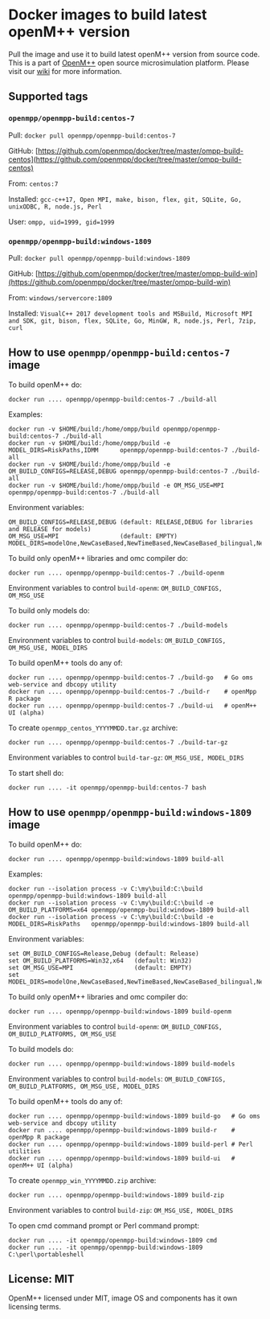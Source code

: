 # Docker images to build latest openM++ version

Pull the image and use it to build latest openM++ version from source code.
This is a part of [OpenM++](http://www.openmpp.org/) open source microsimulation platform.
Please visit our [wiki](http://www.openmpp.org/wiki/) for more information.

## Supported tags

### `openmpp/openmpp-build:centos-7`

Pull: `docker pull openmpp/openmpp-build:centos-7`

GitHub: [https://github.com/openmpp/docker/tree/master/ompp-build-centos](https://github.com/openmpp/docker/tree/master/ompp-build-centos)

From: `centos:7`

Installed: `gcc-c++17, Open MPI, make, bison, flex, git, SQLite, Go, unixODBC, R, node.js, Perl`

User: `ompp, uid=1999, gid=1999`

### `openmpp/openmpp-build:windows-1809`

Pull: `docker pull openmpp/openmpp-build:windows-1809`

GitHub: [https://github.com/openmpp/docker/tree/master/ompp-build-win](https://github.com/openmpp/docker/tree/master/ompp-build-win)

From: `windows/servercore:1809`

Installed: `VisualC++ 2017 development tools and MSBuild, Microsoft MPI and SDK, git, bison, flex, SQLite, Go, MinGW, R, node.js, Perl, 7zip, curl`

## How to use `openmpp/openmpp-build:centos-7` image

To build openM++ do:
```
docker run .... openmpp/openmpp-build:centos-7 ./build-all
```
Examples:
```
docker run -v $HOME/build:/home/ompp/build openmpp/openmpp-build:centos-7 ./build-all
docker run -v $HOME/build:/home/ompp/build -e MODEL_DIRS=RiskPaths,IDMM      openmpp/openmpp-build:centos-7 ./build-all
docker run -v $HOME/build:/home/ompp/build -e OM_BUILD_CONFIGS=RELEASE,DEBUG openmpp/openmpp-build:centos-7 ./build-all
docker run -v $HOME/build:/home/ompp/build -e OM_MSG_USE=MPI                 openmpp/openmpp-build:centos-7 ./build-all
```
Environment variables:
```
OM_BUILD_CONFIGS=RELEASE,DEBUG (default: RELEASE,DEBUG for libraries and RELEASE for models)
OM_MSG_USE=MPI                 (default: EMPTY)
MODEL_DIRS=modelOne,NewCaseBased,NewTimeBased,NewCaseBased_bilingual,NewTimeBased_bilingual,IDMM,OzProj,OzProjGen,RiskPaths
```

To build only openM++ libraries and omc compiler do:
```
docker run .... openmpp/openmpp-build:centos-7 ./build-openm
```
Environment variables to control `build-openm`: `OM_BUILD_CONFIGS, OM_MSG_USE`

To build only models do:
```
docker run .... openmpp/openmpp-build:centos-7 ./build-models
```
Environment variables to control `build-models`: `OM_BUILD_CONFIGS, OM_MSG_USE, MODEL_DIRS`

To build openM++ tools do any of:
```
docker run .... openmpp/openmpp-build:centos-7 ./build-go   # Go oms web-service and dbcopy utility
docker run .... openmpp/openmpp-build:centos-7 ./build-r    # openMpp R package
docker run .... openmpp/openmpp-build:centos-7 ./build-ui   # openM++ UI (alpha)
```

To create `openmpp_centos_YYYYMMDD.tar.gz` archive:
```
docker run .... openmpp/openmpp-build:centos-7 ./build-tar-gz
```
Environment variables to control `build-tar-gz`: `OM_MSG_USE, MODEL_DIRS`

To start shell do:
```
docker run .... -it openmpp/openmpp-build:centos-7 bash
```

## How to use `openmpp/openmpp-build:windows-1809` image

To build openM++ do:
```
docker run .... openmpp/openmpp-build:windows-1809 build-all
```
Examples:
```
docker run --isolation process -v C:\my\build:C:\build openmpp/openmpp-build:windows-1809 build-all
docker run --isolation process -v C:\my\build:C:\build -e OM_BUILD_PLATFORMS=x64 openmpp/openmpp-build:windows-1809 build-all
docker run --isolation process -v C:\my\build:C:\build -e MODEL_DIRS=RiskPaths   openmpp/openmpp-build:windows-1809 build-all
```
Environment variables:
```
set OM_BUILD_CONFIGS=Release,Debug (default: Release)
set OM_BUILD_PLATFORMS=Win32,x64   (default: Win32)
set OM_MSG_USE=MPI                 (default: EMPTY)
set MODEL_DIRS=modelOne,NewCaseBased,NewTimeBased,NewCaseBased_bilingual,NewTimeBased_bilingual,IDMM,OzProj,OzProjGen,RiskPaths
```

To build only openM++ libraries and omc compiler do:
```
docker run .... openmpp/openmpp-build:windows-1809 build-openm
```
Environment variables to control `build-openm`: `OM_BUILD_CONFIGS, OM_BUILD_PLATFORMS, OM_MSG_USE`

To build models do:
```
docker run .... openmpp/openmpp-build:windows-1809 build-models
```
Environment variables to control `build-models`: `OM_BUILD_CONFIGS, OM_BUILD_PLATFORMS, OM_MSG_USE, MODEL_DIRS`

To build openM++ tools do any of:
```
docker run .... openmpp/openmpp-build:windows-1809 build-go   # Go oms web-service and dbcopy utility
docker run .... openmpp/openmpp-build:windows-1809 build-r    # openMpp R package
docker run .... openmpp/openmpp-build:windows-1809 build-perl # Perl utilities
docker run .... openmpp/openmpp-build:windows-1809 build-ui   # openM++ UI (alpha)
```

To create `openmpp_win_YYYYMMDD.zip` archive:
```
docker run .... openmpp/openmpp-build:windows-1809 build-zip
```
Environment variables to control `build-zip`: `OM_MSG_USE, MODEL_DIRS`

To open cmd command prompt or Perl command prompt:
```
docker run .... -it openmpp/openmpp-build:windows-1809 cmd
docker run .... -it openmpp/openmpp-build:windows-1809 C:\perl\portableshell
```

## License: MIT

OpenM++ licensed under MIT, image OS and components has it own licensing terms.
